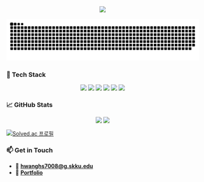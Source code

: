 <div align="center">
  <img src="https://capsule-render.vercel.app/api?type=waving&color=0:F7CAC9,100:92A8D1&height=180&section=header&text=Hwang%20Hyesung%20&fontSize=45&fontColor=ffffff&animation=fadeIn" />
</div>




<p align="center">
  <img src="https://github.com/platane/snk/raw/output/github-contribution-grid-snake.svg" alt="snake gif" />
</p>




### 🧰 Tech Stack

<p align="center">
  <img src="https://img.shields.io/badge/Java-007396?style=for-the-badge&logo=openjdk&logoColor=white" />
  <img src="https://img.shields.io/badge/Spring%20Boot-6DB33F?style=for-the-badge&logo=springboot&logoColor=white" />
  <img src="https://img.shields.io/badge/React-61DAFB?style=for-the-badge&logo=react&logoColor=20232A" />
  <img src="https://img.shields.io/badge/JavaScript-F7DF1E?style=for-the-badge&logo=javascript&logoColor=000" />
  <img src="https://img.shields.io/badge/C++-00599C?style=for-the-badge&logo=cplusplus&logoColor=white" />
  <img src="https://img.shields.io/badge/Redis-DC382D?style=for-the-badge&logo=redis&logoColor=white" />
</p>




### 📈 GitHub Stats
<p align="center">
  <img height="160em" src="https://github-readme-stats.vercel.app/api?username=hwang-hyesung&show_icons=true&theme=graywhite" />
  <img height="160em" src="https://github-readme-streak-stats.herokuapp.com/?user=hwang-hyesung&theme=graywhite" />
</p>

[![Solved.ac
프로필](http://mazassumnida.wtf/api/generate_badge?boj=hwanghs7008)](https://solved.ac/hwanghs7008)



### 📫 Get in Touch
- 📧 **hwanghs7008@g.skku.edu**  
- 🧭 [**Portfolio**](https://woozy-offer-728.notion.site/1401944b64de80f8928ae364335acbf7?source=copy_link)


